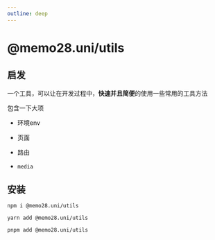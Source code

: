 ```yaml
---
outline: deep
---
```


# @memo28.uni/utils

## 启发

一个工具，可以让在开发过程中，**快速并且简便**的使用一些常用的工具方法

包含一下大项

- 环境env


- 页面

- 路由

- `media`

## 安装

```shell
npm i @memo28.uni/utils
```

```shell
yarn add @memo28.uni/utils
```

```shell
pnpm add @memo28.uni/utils
```






